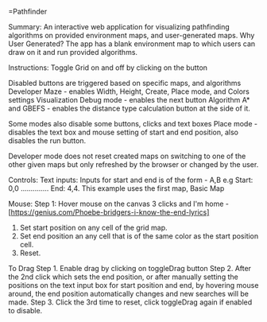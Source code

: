 =Pathfinder

Summary:
An interactive web application for visualizing pathfinding algorithms on provided environment maps,
and user-generated maps. Why User Generated? The app has a blank environment map to which users can draw on it and
run provided algorithms.

Instructions:
Toggle Grid on and off by clicking on the button

Disabled buttons are triggered based on specific maps, and algorithms
Developer Maze - enables Width, Height, Create, Place mode, and Colors settings
Visualization Debug mode - enables the next button
Algorithm A* and GBEFS - enables the distance type calculation button at the side of it.

Some modes also disable some buttons, clicks and text boxes
Place mode - disables the text box and mouse setting of start and end position, also disables the run button.

Developer mode does not reset created maps on switching to one of the other given maps but only refreshed by the browser
or changed by the user.


Controls:
Text inputs:
Inputs for start and end is of the form -    A,B
e.g Start: 0,0 .............. End: 4,4. This example uses the first map, Basic Map

Mouse:
Step 1:
Hover mouse on the canvas
3 clicks and I'm home - [https://genius.com/Phoebe-bridgers-i-know-the-end-lyrics]
1. Set start position on any cell of the grid map.
2. Set end position an any cell that is of the same color as the start position cell.
3. Reset.

To Drag
Step 1. Enable drag by clicking on toggleDrag button
Step 2. After the 2nd click which sets the end position, or after manually setting the positions on the text input box for
start position and end, by hovering mouse around, the end position automatically changes and new searches will be made.
Step 3. Click the 3rd time to reset, click toggleDrag again if enabled to disable.

 
